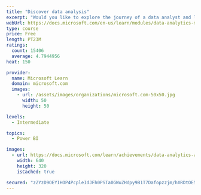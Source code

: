 ```yaml
---
title: "Discover data analysis"
excerpt: "Would you like to explore the journey of a data analyst and learn how a data analyst tells a story with data? In this module, you will explore the different roles in data and learn the different tasks of a data analyst."
webUrl: https://docs.microsoft.com/en-us/learn/modules/data-analytics-microsoft/
type: course
price: Free
length: PT23M
ratings:
  count: 15406
  average: 4.7944956
heat: 150

provider:
  name: Microsoft Learn
  domain: microsoft.com
  images:
    - url: /assets/images/organizations/microsoft.com-50x50.jpg
      width: 50
      height: 50

levels:
  - Intermediate

topics:
  - Power BI

images:
  - url: https://docs.microsoft.com/learn/achievements/data-analytics-and-microsoft-social.png
    width: 640
    height: 320
    isCached: true

secured: "zZYzD9OEYIHOP4PcpleIdJFh0PSTa0GWuZHdpy9B1T7Dafopzzjm/hXRDtOE5QrZohem7fwvzic20oxXYa+2hVx+g9xkCSljFUdCc3vSXsizxrfBdGZQimztGNOCxbi3z+Yq+X/zS3o2UqD1tUDjtBusatShCJrYzBO0V+0Dm+sVHzCZVMQO6GxCFaBrYaW8ymvT6++/0Is8dq+wkq90A0kbW0VCKJWHvKr4+gxEqbamnspU+Phd3M/Ud5Iq4JR7P2HEqFX58WJCRznmjYynihooiEBnvJGgyfzGOGZrIwm1pGqjdi+6EtAuloo1CLJ1tfE9hHPEGYx9QG075KWoE30TmDx1s7K+gFF9vvs3CaW0EhvQ5aG78BrdLW+7/Sdmpa/89uYUNCEx0hqs/cqlNBzMhhry9uTGuFBgfcdhw8e6IATzd3h57kT7q4Z//Lx7;aZn6ITHUTdaftpXrpDSaSw=="
---
```


